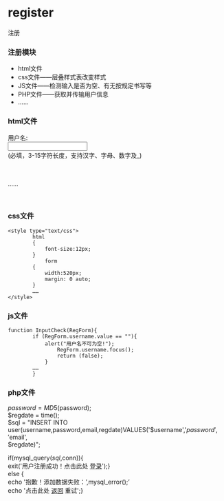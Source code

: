 register
===================================  
注册


### 注册模块
* html文件
* css文件——层叠样式表改变样式
* JS文件——检测输入是否为空、有无按规定书写等
* PHP文件——获取并传输用户信息
* ……

### html文件 
<form name="LoginForm" method="post" action="login.php" onSubmit="return InputCheck(this)”\><br />
	<p\><br />
		<label for="username" class="label">用户名:</label\><br />
		<input id="username" name="username" type="text" class="input" /\><br />
		<span>(必填，3-15字符长度，支持汉字、字母、数字及_)</span\><br />
	<p/\><br />
	<p\>  <br />
		……  <br />
	<p/\>  <br />
</form> 


### css文件 
	<style type="text/css">		
			html		
			{ 		
				font-size:12px;			
			}		
       			form		
			{		
				width:520px;		
				margin: 0 auto;		
			}		
 			……		
	</style>				
  

### js文件 
	function InputCheck(RegForm){			
			if (RegForm.username.value == ""){			
				alert("用户名不可为空!");			
    				RegForm.username.focus();		
    				return (false);			
  		    	}		
  			……		
			}		
  

### php文件 
$password = MD5($password);		
$regdate = time();		
$sql = "INSERT INTO user(username,password,email,regdate)VALUES('$username','$password','$email',		
$regdate)";	
  
	
if(mysql_query($sql,$conn)){		
    		exit('用户注册成功！点击此处 <a href=“#”>登录</a>');}		 		
else {		
    		echo '抱歉！添加数据失败：’,mysql_error();’		
    		echo '点击此处 <a href="javascript:history.back(-1);">返回</a> 重试';}					